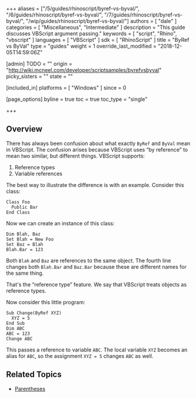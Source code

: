 +++
aliases = ["/5/guides/rhinoscript/byref-vs-byval/", "/6/guides/rhinoscript/byref-vs-byval/", "/7/guides/rhinoscript/byref-vs-byval/", "/wip/guides/rhinoscript/byref-vs-byval/"]
authors = [ "dale" ]
categories = [ "Miscellaneous", "Intermediate" ]
description = "This guide discusses VBScript argument passing."
keywords = [ "script", "Rhino", "vbscript" ]
languages = [ "VBScript" ]
sdk = [ "RhinoScript" ]
title = "ByRef vs ByVal"
type = "guides"
weight = 1
override_last_modified = "2018-12-05T14:59:06Z"

[admin]
TODO = ""
origin = "http://wiki.mcneel.com/developer/scriptsamples/byrefvsbyval"
picky_sisters = ""
state = ""

[included_in]
platforms = [ "Windows" ]
since = 0

[page_options]
byline = true
toc = true
toc_type = "single"

+++

 
## Overview

There has always been confusion about what exactly `ByRef` and `ByVal` mean in VBScript.  The confusion arises because VBScript uses “by reference” to mean two similar, but different things.  VBScript supports:

1. Reference types
1. Variable references

The best way to illustrate the difference is with an example.  Consider this class:

```vbnet
Class Foo
  Public Bar
End Class
```

Now we can create an instance of this class:

```vbnet
Dim Blah, Baz
Set Blah = New Foo
Set Baz = Blah
Blah.Bar = 123
```

Both `Blah` and `Baz` are references to the same object. The fourth line changes both `Blah.Bar` and `Baz.Bar` because these are different names for the same thing.

That's the “reference type” feature.  We say that VBScript treats objects as reference types.

Now consider this little program:

```vbnet
Sub Change(ByRef XYZ)
  XYZ = 5
End Sub
Dim ABC
ABC = 123
Change ABC
```

This passes a reference to variable `ABC`. The local variable `XYZ` becomes an alias for `ABC`, so the assignment `XYZ = 5` changes `ABC` as well.

## Related Topics

- [Parentheses](/guides/rhinoscript/parentheses)
